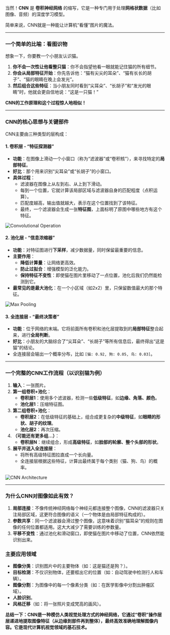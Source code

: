 当然！**CNN** 是 **卷积神经网络** 的缩写，它是一种专门用于处理**网格状数据**（比如图像、音频）的深度学习模型。

简单来说，CNN就是一种能让计算机“看懂”图片的魔法。

---

### 一个简单的比喻：看图识物

想象一下，你要教一个小朋友认识猫。

1.  **你不会一次性让他看整只猫**：你不会指望他看一眼就能记住猫的所有细节。
2.  **你会从局部特征开始**：你先告诉他：“猫有尖尖的耳朵”、“猫有长长的胡子”、“猫的眼睛在晚上会发光”。
3.  **然后组合这些特征**：当小朋友同时看到“尖耳朵”、“长胡子”和“发光的眼睛”时，他就会更自信地说：“这是一只猫！”

**CNN的工作原理和这个过程惊人地相似！**

---

### CNN的核心思想与关键部件

CNN主要由三种类型的层构成：

#### 1. 卷积层 - **“特征探测器”**

*   **功能**：在图像上滑动一个小窗口（称为“滤波器”或“卷积核”），来寻找特定的**局部特征**。
*   **好比**：那个用来识别“尖耳朵”或“长胡子”的小窗口。
*   **具体过程**：
    *   滤波器在图像上从左到右、从上到下滑动。
    *   每到一个位置，它就计算该局部区域与滤波器自身的匹配程度（点积运算）。
    *   匹配度越高，输出值就越大，表示在这个位置找到了该特征。
    *   最终，一个滤波器会生成一张**特征图**，上面标明了原图中哪些地方有这个特征。

![Convolutional Operation](https://miro.medium.com/v2/resize:fit:1400/1*Zx-ZMLKab7VOCQTxdZ1OAw.gif)

#### 2. 池化层 - **“信息浓缩器”**

*   **功能**：对特征图进行**下采样**，减少数据量，同时保留最重要的信息。
*   **主要作用**：
    *   **降低计算量**：让网络更高效。
    *   **防止过拟合**：增强模型的泛化能力。
    *   **保持特征不变性**：即使猫在图片里移动了一点位置，池化后我们仍然能检测到它。
*   **最常见的是最大池化**：在一个小区域（如2x2）里，只保留数值最大的那个特征。

![Max Pooling](https://computersciencewiki.org/images/8/8a/Max_pooling.png)

#### 3. 全连接层 - **“最终决策者”**

*   **功能**：位于网络的末端。它将前面所有卷积和池化层提取到的**局部特征**整合起来，进行**全局判断**。
*   **好比**：小朋友的大脑综合了“尖耳朵”、“长胡子”等所有信息后，最终得出“这是猫”的结论。
*   全连接层会输出一个概率分布，比如 `[猫: 0.92, 狗: 0.05, 鸟: 0.03]`。

---

### 一个完整的CNN工作流程（以识别猫为例）

1.  **输入**：一张图片。
2.  **第一组卷积+池化**：
    *   **卷积层1**：使用多个滤波器，检测一些**低级特征**，如**边缘、角落、颜色**。
    *   **池化层1**：压缩特征图。
3.  **第二组卷积+池化**：
    *   **卷积层2**：在低级特征的基础上，组合成更复杂的**中级特征**，如**眼睛的形状、胡子的纹理**。
    *   **池化层2**：再次压缩。
4.  **（可能还有更多组...）**：
    *   **卷积层N**：继续组合，形成**高级特征**，如**脸部的轮廓、整个头部的形状**。
5.  **展平并送入全连接层**：
    *   将所有高级特征图拉直成一个长向量。
    *   全连接层根据这些特征，计算出最终属于每个类别（猫、狗、鸟）的概率。

![CNN Architecture](https://www.researchgate.net/profile/Mohammad-Amin-Makaremi/publication/353928311/figure/fig3/AS:1057610079551488@1626689991590/Architecture-of-Convolutional-Neural-Network-CNN.ppm)

---

### 为什么CNN对图像如此有效？

1.  **局部连接**：不像传统神经网络每个神经元都连接整个图像，CNN的滤波器只关注局部区域，这更符合图像的语义（一个物体是由局部特征构成的）。
2.  **参数共享**：同一个滤波器会滑过整个图像，这意味着识别“猫耳朵”的规则在图像的任何位置都适用。这大大减少了需要训练的参数量。
3.  **平移不变性**：通过池化和滑动窗口，即使猫在图片中移动了位置，CNN依然能识别出来。

### 主要应用领域

*   **图像分类**：识别图片中的主要物体（如：这是猫还是狗？）。
*   **目标检测**：不仅识别物体，还要框出它的位置（如：自动驾驶中检测行人和车辆）。
*   **图像分割**：为图像中的每一个像素分类（如：在医学影像中分割出肿瘤区域）。
*   **人脸识别**。
*   **风格迁移**（如：将一张照片变成梵高的画风）。

**总结一下：CNN是一种模仿人类视觉处理方式的神经网络，它通过“卷积”操作层层递进地提取图像特征（从边缘到部件再到整体），最终高效准确地理解图像内容。它是现代计算机视觉领域的基石技术。**